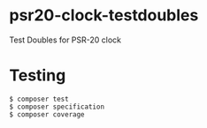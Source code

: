# psr20-clock-testdoubles
Test Doubles for PSR-20 clock


# Testing

```shell
$ composer test
$ composer specification 
$ composer coverage
```
